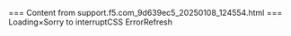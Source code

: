 === Content from support.f5.com_9d639ec5_20250108_124554.html ===
Loading×Sorry to interruptCSS ErrorRefresh
